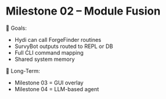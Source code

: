 # Milestone 02 – Module Fusion

🎯 Goals:
- Hydi can call ForgeFinder routines
- SurvyBot outputs routed to REPL or DB
- Full CLI command mapping
- Shared system memory

🤖 Long-Term:
- Milestone 03 = GUI overlay
- Milestone 04 = LLM-based agent
